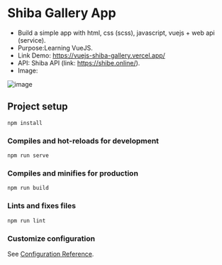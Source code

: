 # Shiba Gallery App
  - Build a simple app with html, css (scss), javascript, vuejs + web api (service).
  - Purpose:Learning VueJS.
  - Link Demo: https://vuejs-shiba-gallery.vercel.app/
  - API: Shiba API (link: https://shibe.online/).
  - Image:
 
 ![image](https://user-images.githubusercontent.com/55732539/183280796-ed519dfe-6fd3-4338-bbb3-730a96111860.png)

## Project setup
```
npm install
```

### Compiles and hot-reloads for development
```
npm run serve
```

### Compiles and minifies for production
```
npm run build
```

### Lints and fixes files
```
npm run lint
```

### Customize configuration
See [Configuration Reference](https://cli.vuejs.org/config/).

